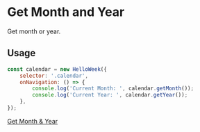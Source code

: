 # Get Month and Year

Get month or year.

## Usage

```js
const calendar = new HelloWeek({
    selector: '.calendar',
    onNavigation: () => {
        console.log('Current Month: ', calendar.getMonth());
        console.log('Current Year: ', calendar.getYear());
    },
});
```

[Get Month & Year](../demos/get-month-year.html ':include :type=iframe width=100% height=600px')
